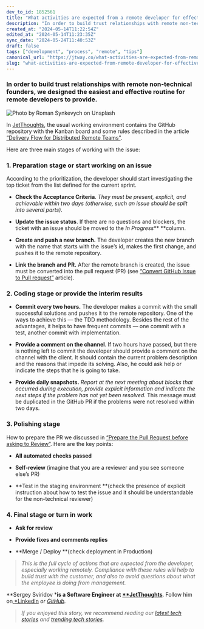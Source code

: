 ```yaml
---
dev_to_id: 1852561
title: "What activities are expected from a remote developer for effective collaboration"
description: "In order to build trust relationships with remote non-technical founders, we designed the..."
created_at: "2024-05-14T11:22:54Z"
edited_at: "2024-05-14T11:23:35Z"
sync_date: "2024-05-24T11:40:53Z"
draft: false
tags: ["development", "process", "remote", "tips"]
canonical_url: "https://jtway.co/what-activities-are-expected-from-remote-developer-9dca8d192955"
slug: "what-activities-are-expected-from-remote-developer-for-effective-collaboration-development-process"
---
```

### In order to build trust relationships with remote non-technical founders, we designed the easiest and effective routine for remote developers to provide.

![Photo by [Roman Synkevych](https://unsplash.com/@synkevych?utm_source=medium&utm_medium=referral) on [Unsplash](https://unsplash.com?utm_source=medium&utm_medium=referral)](https://cdn-images-1.medium.com/max/10944/0*bL-7cdIJ0USje1MQ)

In [JetThoughts](https://www.jetthoughts.com/), the usual working environment contains the GitHub repository with the Kanban board and some rules described in the article [“Delivery Flow for Distributed Remote Teams”](https://jtway.co/delivery-flow-for-distributed-remote-teams-5218828b0d1a).

Here are three main stages of working with the issue:

### 1. Preparation stage or start working on an issue

According to the prioritization, the developer should start investigating the top ticket from the list defined for the current sprint.

* **Check the Acceptance Criteria**. *They must be present, explicit, and achievable within two days (otherwise, such an issue should be split into several parts).*

* **Update the issue status**. If there are no questions and blockers, the ticket with an issue should be moved to the *In Progress*** **column.

* **Create and push a new branch.** The developer creates the new branch with the name that starts with the issue’s id, makes the first change, and pushes it to the remote repository.

* **Link the branch and PR.** After the remote branch is created, the issue must be converted into the pull request (PR) (see [“Convert GitHub Issue to Pull request”](https://jtway.co/convert-github-issue-to-pull-request-c624834835d8) article).

### 2. Coding stage or provide the interim results

* **Commit every two hours.** The developer makes a commit with the small successful solutions and pushes it to the remote repository. One of the ways to achieve this — the TDD methodology. Besides the rest of the advantages, it helps to have frequent commits — one commit with a test, another commit with implementation.

* **Provide a comment on the channel**. If two hours have passed, but there is nothing left to commit the developer should provide a comment on the channel with the client. It should contain the current problem description and the reasons that impede its solving. Also, he could ask help or indicate the steps that he is going to take.

* **Provide daily snapshots.** *Report at the next meeting about blocks that occurred during execution, provide explicit information and indicate the next steps if the problem has not yet been resolved.* This message must be duplicated in the GitHub PR if the problems were not resolved within two days.

### 3. Polishing stage

How to prepare the PR we discussed in [“Prepare the Pull Request before asking to Review”](https://jtway.co/prepare-the-pull-request-before-asking-to-review-bc95fc39eb11). Here are the key points:

* **All automated checks passed**

* **Self-review** (imagine that you are a reviewer and you see someone else’s PR)

* **Test in the staging environment **(check the presence of explicit instruction about how to test the issue and it should be understandable for the non-technical reviewer)

### 4. Final stage or turn in work

* **Ask for review**

* **Provide fixes and comments replies**

* **Merge / Deploy **(check deployment in Production)
>  *This is the full cycle of actions that are expected from the developer, especially working remotely. Compliance with these rules will help to build trust with the customer, and also to avoid questions about what the employee is doing from management.*

**Sergey Sviridov ***is a Software Engineer at [**JetThoughts](https://www.jetthoughts.com/)**. Follow him on[ ](https://twitter.com/ChrisKeathley)[*LinkedIn](https://www.linkedin.com/in/sergey-sviridov-83007199/) *or [GitHub](https://github.com/SviridovSV).*
>  *If you enjoyed this story, we recommend reading our [latest tech stories](https://jtway.co/latest) and [trending tech stories](https://jtway.co/trending).*
